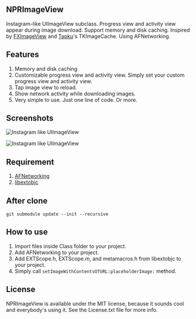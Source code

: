 ## NPRImageView

Instagram-like UIImageView subclass. Progress view and activity view appear during image download. Support memory and disk caching. Inspired by [FXImageView](https://github.com/nicklockwood/FXImageView) and [Tapku](https://github.com/devinross/tapkulibrary)'s TKImageCache. Using AFNetworking.

## Features

1. Memory and disk caching
2. Customizable progress view and activity view. Simply set your custom progress view and activity view.
3. Tap image view to reload.
4. Show network activity while downloading images.
4. Very simple to use. Just one line of code. Or more.

## Screenshots

![Instagram like UIImageView](http://f.cl.ly/items/3X2Z2E020i243l3T3N3H/2013-04-24%20at%2012%3A03.png)

![Instagram like UIImageView](http://f.cl.ly/items/0Q2J2v1D3O072W0a1825/2013-04-24%20at%2012%3A02.png)


## Requirement

1. [AFNetworking](https://github.com/AFNetworking/AFNetworking)
2. [libextobjc](https://github.com/jspahrsummers/libextobjc)

## After clone

    git submodule update --init --recursive

## How to use

1. Import files inside Class folder to your project.
2. Add AFNetworking to your project.
3. Add EXTScope.h, EXTScope.m, and metamacros.h from libextobjc to your project.
4. Simply call `setImageWithContentsOfURL:placeholderImage:` method.

## License
NPRImageView is available under the MIT license, because it sounds cool and everybody's using it. See the License.txt file for more info.